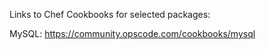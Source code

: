 Links to Chef Cookbooks for selected packages:

MySQL: https://community.opscode.com/cookbooks/mysql

